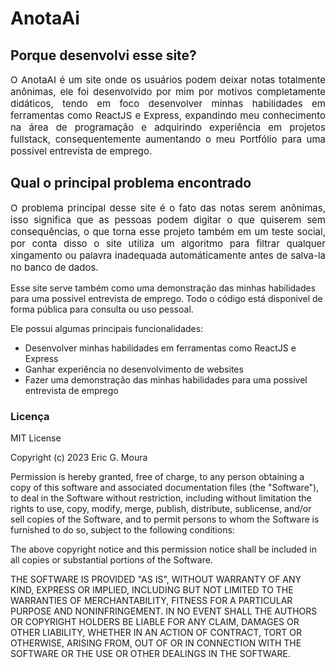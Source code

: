 # AnotaAi

## Porque desenvolvi esse site?

<p style="text-align: justify; font-size: 15px">
O AnotaAI é um site onde os usuários podem deixar notas totalmente anônimas, ele foi desenvolvido por mim por motivos completamente didáticos, tendo em foco desenvolver minhas habilidades em ferramentas como ReactJS e Express, expandindo meu conhecimento na área de programação e adquirindo experiência em projetos fullstack, consequentemente aumentando o meu Portfólio para uma possivel entrevista de emprego.
</p>

## Qual o principal problema encontrado

<p style="text-align: justify; font-size: 15px">
O problema principal desse site é o fato das notas serem anônimas, isso significa que as pessoas podem digitar o que quiserem sem consequências, o que torna esse projeto também em um teste social, por conta disso o site utiliza um algoritmo para filtrar qualquer xingamento ou palavra inadequada automáticamente antes de salva-la no banco de dados.
</p>
Esse site serve também como uma demonstração das minhas habilidades para uma possivel entrevista de emprego. Todo o código está disponivel de forma pública para consulta ou uso pessoal.

Ele possui algumas principais funcionalidades:

- Desenvolver minhas habilidades em ferramentas como ReactJS e Express
- Ganhar experiência no desenvolvimento de websites
- Fazer uma demonstração das minhas habilidades para uma possivel entrevista de emprego

### Licença

MIT License

Copyright (c) 2023 Eric G. Moura

Permission is hereby granted, free of charge, to any person obtaining a copy
of this software and associated documentation files (the "Software"), to deal
in the Software without restriction, including without limitation the rights
to use, copy, modify, merge, publish, distribute, sublicense, and/or sell
copies of the Software, and to permit persons to whom the Software is
furnished to do so, subject to the following conditions:

The above copyright notice and this permission notice shall be included in all
copies or substantial portions of the Software.

THE SOFTWARE IS PROVIDED "AS IS", WITHOUT WARRANTY OF ANY KIND, EXPRESS OR
IMPLIED, INCLUDING BUT NOT LIMITED TO THE WARRANTIES OF MERCHANTABILITY,
FITNESS FOR A PARTICULAR PURPOSE AND NONINFRINGEMENT. IN NO EVENT SHALL THE
AUTHORS OR COPYRIGHT HOLDERS BE LIABLE FOR ANY CLAIM, DAMAGES OR OTHER
LIABILITY, WHETHER IN AN ACTION OF CONTRACT, TORT OR OTHERWISE, ARISING FROM,
OUT OF OR IN CONNECTION WITH THE SOFTWARE OR THE USE OR OTHER DEALINGS IN THE
SOFTWARE.
